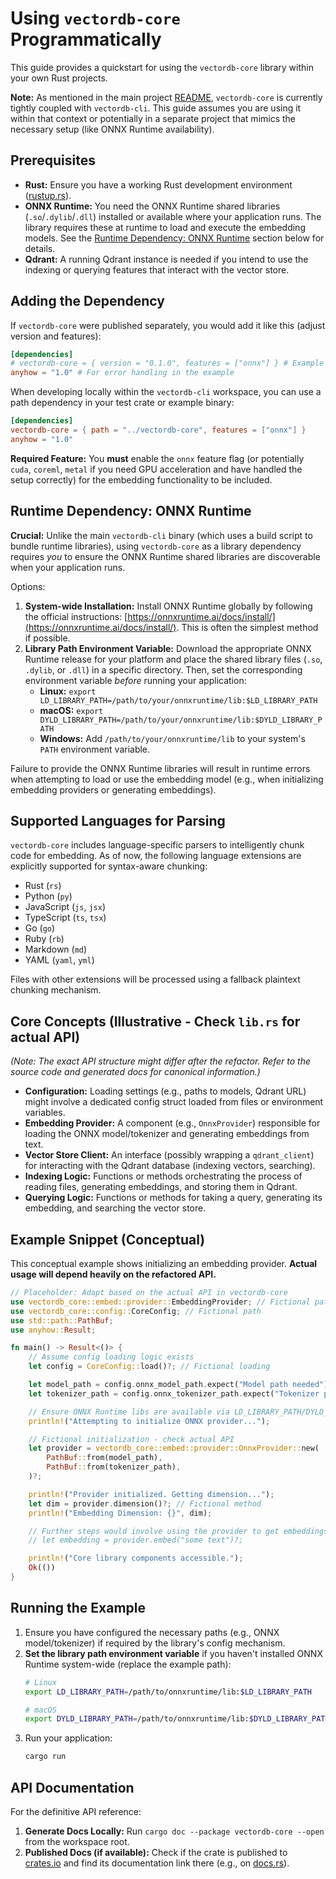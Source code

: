 # Using `vectordb-core` Programmatically

This guide provides a quickstart for using the `vectordb-core` library within your own Rust projects.

**Note:** As mentioned in the main project [README](../../README.md), `vectordb-core` is currently tightly coupled with `vectordb-cli`. This guide assumes you are using it within that context or potentially in a separate project that mimics the necessary setup (like ONNX Runtime availability).

## Prerequisites

*   **Rust:** Ensure you have a working Rust development environment ([rustup.rs](https://rustup.rs)).
*   **ONNX Runtime:** You need the ONNX Runtime shared libraries (`.so`/`.dylib`/`.dll`) installed or available where your application runs. The library requires these at runtime to load and execute the embedding models. See the [Runtime Dependency: ONNX Runtime](#runtime-dependency-onnx-runtime) section below for details.
*   **Qdrant:** A running Qdrant instance is needed if you intend to use the indexing or querying features that interact with the vector store.

## Adding the Dependency

If `vectordb-core` were published separately, you would add it like this (adjust version and features):

```toml
[dependencies]
# vectordb-core = { version = "0.1.0", features = ["onnx"] } # Example if published
anyhow = "1.0" # For error handling in the example
```

When developing locally within the `vectordb-cli` workspace, you can use a path dependency in your test crate or example binary:

```toml
[dependencies]
vectordb-core = { path = "../vectordb-core", features = ["onnx"] }
anyhow = "1.0"
```

**Required Feature:** You **must** enable the `onnx` feature flag (or potentially `cuda`, `coreml`, `metal` if you need GPU acceleration and have handled the setup correctly) for the embedding functionality to be included.

## Runtime Dependency: ONNX Runtime

**Crucial:** Unlike the main `vectordb-cli` binary (which uses a build script to bundle runtime libraries), using `vectordb-core` as a library dependency requires *you* to ensure the ONNX Runtime shared libraries are discoverable when your application runs.

Options:

1.  **System-wide Installation:** Install ONNX Runtime globally by following the official instructions: [https://onnxruntime.ai/docs/install/](https://onnxruntime.ai/docs/install/). This is often the simplest method if possible.
2.  **Library Path Environment Variable:** Download the appropriate ONNX Runtime release for your platform and place the shared library files (`.so`, `.dylib`, or `.dll`) in a specific directory. Then, set the corresponding environment variable *before* running your application:
    *   **Linux:** `export LD_LIBRARY_PATH=/path/to/your/onnxruntime/lib:$LD_LIBRARY_PATH`
    *   **macOS:** `export DYLD_LIBRARY_PATH=/path/to/your/onnxruntime/lib:$DYLD_LIBRARY_PATH`
    *   **Windows:** Add `/path/to/your/onnxruntime/lib` to your system's `PATH` environment variable.

Failure to provide the ONNX Runtime libraries will result in runtime errors when attempting to load or use the embedding model (e.g., when initializing embedding providers or generating embeddings).

## Supported Languages for Parsing

`vectordb-core` includes language-specific parsers to intelligently chunk code for embedding. As of now, the following language extensions are explicitly supported for syntax-aware chunking:

*   Rust (`rs`)
*   Python (`py`)
*   JavaScript (`js`, `jsx`)
*   TypeScript (`ts`, `tsx`)
*   Go (`go`)
*   Ruby (`rb`)
*   Markdown (`md`)
*   YAML (`yaml`, `yml`)

Files with other extensions will be processed using a fallback plaintext chunking mechanism.

## Core Concepts (Illustrative - Check `lib.rs` for actual API)

*(Note: The exact API structure might differ after the refactor. Refer to the source code and generated docs for canonical information.)*

*   **Configuration:** Loading settings (e.g., paths to models, Qdrant URL) might involve a dedicated config struct loaded from files or environment variables.
*   **Embedding Provider:** A component (e.g., `OnnxProvider`) responsible for loading the ONNX model/tokenizer and generating embeddings from text.
*   **Vector Store Client:** An interface (possibly wrapping a `qdrant_client`) for interacting with the Qdrant database (indexing vectors, searching).
*   **Indexing Logic:** Functions or methods orchestrating the process of reading files, generating embeddings, and storing them in Qdrant.
*   **Querying Logic:** Functions or methods for taking a query, generating its embedding, and searching the vector store.

## Example Snippet (Conceptual)

This conceptual example shows initializing an embedding provider. **Actual usage will depend heavily on the refactored API.**

```rust
// Placeholder: Adapt based on the actual API in vectordb-core
use vectordb_core::embed::provider::EmbeddingProvider; // Fictional path
use vectordb_core::config::CoreConfig; // Fictional path
use std::path::PathBuf;
use anyhow::Result;

fn main() -> Result<()> {
    // Assume config loading logic exists
    let config = CoreConfig::load()?; // Fictional loading

    let model_path = config.onnx_model_path.expect("Model path needed");
    let tokenizer_path = config.onnx_tokenizer_path.expect("Tokenizer path needed");

    // Ensure ONNX Runtime libs are available via LD_LIBRARY_PATH/DYLD_LIBRARY_PATH or system install
    println!("Attempting to initialize ONNX provider...");

    // Fictional initialization - check actual API
    let provider = vectordb_core::embed::provider::OnnxProvider::new(
        PathBuf::from(model_path),
        PathBuf::from(tokenizer_path),
    )?;

    println!("Provider initialized. Getting dimension...");
    let dim = provider.dimension()?; // Fictional method
    println!("Embedding Dimension: {}", dim);

    // Further steps would involve using the provider to get embeddings
    // let embedding = provider.embed("some text")?;

    println!("Core library components accessible.");
    Ok(())
}
```

## Running the Example

1.  Ensure you have configured the necessary paths (e.g., ONNX model/tokenizer) if required by the library's config mechanism.
2.  **Set the library path environment variable** if you haven't installed ONNX Runtime system-wide (replace the example path):
    ```bash
    # Linux
    export LD_LIBRARY_PATH=/path/to/onnxruntime/lib:$LD_LIBRARY_PATH
    
    # macOS
    export DYLD_LIBRARY_PATH=/path/to/onnxruntime/lib:$DYLD_LIBRARY_PATH
    ```
3.  Run your application:
    ```bash
    cargo run
    ```

## API Documentation

For the definitive API reference:

1.  **Generate Docs Locally:** Run `cargo doc --package vectordb-core --open` from the workspace root.
2.  **Published Docs (if available):** Check if the crate is published to [crates.io](https://crates.io/) and find its documentation link there (e.g., on [docs.rs](https://docs.rs)). 